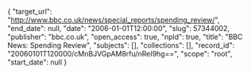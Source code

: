 {
  "target_url": "http://www.bbc.co.uk/news/special_reports/spending_review/", 
  "end_date": null, 
  "date": "2006-01-01T12:00:00", 
  "slug": 57344002, 
  "publisher": "bbc.co.uk", 
  "open_access": true, 
  "npld": true, 
  "title": "BBC News: Spending Review", 
  "subjects": [], 
  "collections": [], 
  "record_id": "20060101T120000/cMnBJVGpAM8rfu/nReI9hg==", 
  "scope": "root", 
  "start_date": null
}

